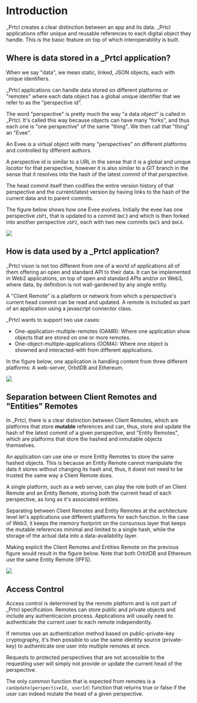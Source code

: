 # Introduction

\_Prtcl creates a clear distinction between an app and its data. \_Prtcl applications offer unique and reusable references to each digital object they handle. This is the basic feature on top of which interoperability is built.

## Where is data stored in a \_Prtcl application?

When we say "data", we mean static, linked, JSON objects, each with unique identifiers.

\_Prtcl applications can handle data stored on different platforms or "remotes" where each data object has a global unique identifier that we refer to as the "perspective id".

The word "perspective" is pretty much the way "a data object" is called in \_Prtcl. It's called this way because objects can have many "forks", and thus each one is "one perspective" of the same "thing". We then call that "thing" an "Evee".

An Evee is a virtual object with many "perspectives" on different platforms and controlled by different authors.

A perspective id is similar to a URL in the sense that it is a global and unique _locator_ for that perspective, however it is also similar to a GIT branch in the sense that it resolves into the hash of the latest _commit_ of that perspective.

The head commit itself then codifies the entire version history of that perspective and the current/latest version by having links to the hash of the current data and to parent commits.

The figure below shows how one Evee evolves. Initially the evee has one perspective `zbP1`, that is updated to a commit `QmC3` and which is then forked into another perspective `zbP2`, each with two new commits `QmC5` and `QmC4`.

![](https://docs.google.com/drawings/d/e/2PACX-1vSlA1MRL3bRrnBaHmtT-QwCPYiyOV0yBntl1-Go2MZaekMfH2SMEBtSEmP380dOonuLTlPqQuCb9Zm0/pub?w=600&h=400)

## How is data used by a \_Prtcl application?

\_Prtcl vison is not too different from one of a world of applications all of them offering an open and standard API to their data. It can be implemented in Web2 applications, on top of open and standard APIs and/or on Web3, where data, by definition is not wall-gardened by any single entity.

A "Client Remote" is a platform or network from which a perspective's current head commit can be read and updated. A remote is included as part of an application using a javascript connector class.

\_Prtcl wants to support two use cases:

- One-application-multiple-remotes (OAMR): Where one application show objects that are stored on one or more remotes.
- One-object-multiple-applications (OOMA): Where one object is showned and interacted-with from different applications.

In the figure below, one application is handling content from three different platforms: A web-server, OrbitDB and Ethereum.

![](https://docs.google.com/drawings/d/e/2PACX-1vSbcI2SNPOy0QRSYzg-lYUKfSEkXtvQTuqH72hiQCnXoElPZPUZNGAww_LuQwSK27M9pn-5EQkNEQCY/pub?w=600&h=400)

## Separation between Client Remotes and "Entities" Remotes

In \_Prtcl, there is a clear distinction between Client Remotes, which are platforms that store **mutable** references and can, thus, store and update the hash of the latest commit of a given perspective, and "Entity Remotes", which are platforms that store the hashed and inmutable objects themselves.

An application can use one or more Entity Remotes to store the same hashed objects. This is because an Entity Remote cannot manipulate the data it stores without changing its hash and, thus, it doest not need to be trusted the same way a Client Remote does.

A single platform, such as a web server, can play the role both of an Client Remote and an Entity Remote, storing both the current head of each perspective, as long as it's associated entities.

Separating between Client Remotes and Entity Remotes at the architecture level let's applications use different platforms for each function. In the case of Web3, it keeps the memory footprint on the consunsus layer that keeps the mutable references minimal and limited to a single hash, while the storage of the actual data into a data-availability layer.

Making explicit the Client Remotes and Entities Remote on the previous figure would result in the figure below. Note that both OrbitDB and Ethereum use the same Entity Remote (IPFS).

![](https://docs.google.com/drawings/d/e/2PACX-1vTXuJlFy6Og_Eu3ECRsJMAuLcVtpqOTiFTtP9qaoRSbwfdpiGLuOnDu2E1igqvUvkG9Pp3UcaMBGJuw/pub?w=600&h=800)

## Access Control

Access control is determined by the remote platform and is not part of \_Prtcl specification. Remotes can store public and private objects and include any authenticacion process. Applications will usually need to authenticate the current user to each remote independently.

If remotes use an authentication method based on public-private-key cryptography, it's then possible to use the same identity source (private-key) to authenticate one user into multiple remotes at once.

Requests to protected perspectives that are not accessible to the requesting user will simply not provide or update the current head of the perspective.

The only common function that is expected from remotes is a `canUpdate(perspectiveId, userId)`
function that returns true or false if the user can indeed mutate the head of a given perspective.
